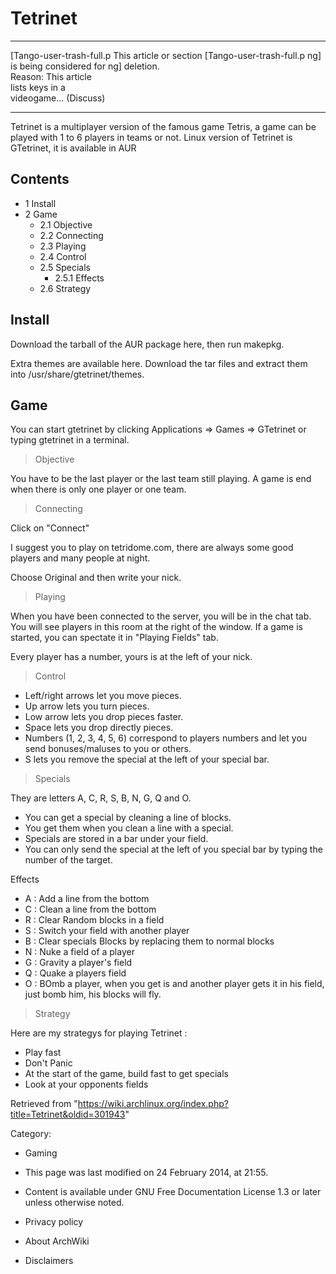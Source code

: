 Tetrinet
========

  ------------------------ ------------------------ ------------------------
  [Tango-user-trash-full.p This article or section  [Tango-user-trash-full.p
  ng]                      is being considered for  ng]
                           deletion.                
                           Reason: This article     
                           lists keys in a          
                           videogame... (Discuss)   
  ------------------------ ------------------------ ------------------------

Tetrinet is a multiplayer version of the famous game Tetris, a game can
be played with 1 to 6 players in teams or not. Linux version of Tetrinet
is GTetrinet, it is available in AUR

Contents
--------

-   1 Install
-   2 Game
    -   2.1 Objective
    -   2.2 Connecting
    -   2.3 Playing
    -   2.4 Control
    -   2.5 Specials
        -   2.5.1 Effects
    -   2.6 Strategy

Install
-------

Download the tarball of the AUR package here, then run makepkg.

Extra themes are available here. Download the tar files and extract them
into /usr/share/gtetrinet/themes.

Game
----

You can start gtetrinet by clicking Applications => Games => GTetrinet
or typing gtetrinet in a terminal.

> Objective

You have to be the last player or the last team still playing. A game is
end when there is only one player or one team.

> Connecting

Click on "Connect"

I suggest you to play on tetridome.com, there are always some good
players and many people at night.

Choose Original and then write your nick.

> Playing

When you have been connected to the server, you will be in the chat tab.
You will see players in this room at the right of the window. If a game
is started, you can spectate it in "Playing Fields" tab.

Every player has a number, yours is at the left of your nick.

> Control

-   Left/right arrows let you move pieces.
-   Up arrow lets you turn pieces.
-   Low arrow lets you drop pieces faster.
-   Space lets you drop directly pieces.
-   Numbers (1, 2, 3, 4, 5, 6) correspond to players numbers and let you
    send bonuses/maluses to you or others.
-   S lets you remove the special at the left of your special bar.

> Specials

They are letters A, C, R, S, B, N, G, Q and O.

-   You can get a special by cleaning a line of blocks.
-   You get them when you clean a line with a special.
-   Specials are stored in a bar under your field.
-   You can only send the special at the left of you special bar by
    typing the number of the target.

Effects

-   A : Add a line from the bottom
-   C : Clean a line from the bottom
-   R : Clear Random blocks in a field
-   S : Switch your field with another player
-   B : Clear specials Blocks by replacing them to normal blocks
-   N : Nuke a field of a player
-   G : Gravity a player's field
-   Q : Quake a players field
-   O : BOmb a player, when you get is and another player gets it in his
    field, just bomb him, his blocks will fly.

> Strategy

Here are my strategys for playing Tetrinet :

-   Play fast
-   Don't Panic
-   At the start of the game, build fast to get specials
-   Look at your opponents fields

Retrieved from
"https://wiki.archlinux.org/index.php?title=Tetrinet&oldid=301943"

Category:

-   Gaming

-   This page was last modified on 24 February 2014, at 21:55.
-   Content is available under GNU Free Documentation License 1.3 or
    later unless otherwise noted.
-   Privacy policy
-   About ArchWiki
-   Disclaimers
